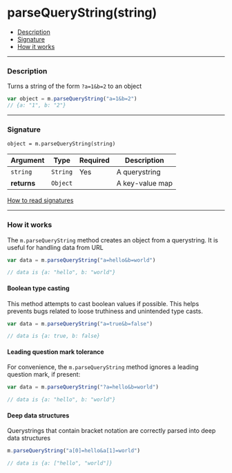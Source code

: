 # parseQueryString(string)

- [Description](#description)
- [Signature](#signature)
- [How it works](#how-it-works)

---

### Description

Turns a string of the form `?a=1&b=2` to an object

```JavaScript
var object = m.parseQueryString("a=1&b=2")
// {a: "1", b: "2"}
```

---

### Signature

`object = m.parseQueryString(string)`

Argument     | Type                                       | Required | Description
------------ | ------------------------------------------ | -------- | ---
`string`     | `String`                                   | Yes      | A querystring
**returns**  | `Object`                                   |          | A key-value map

[How to read signatures](signatures.md)

---

### How it works

The `m.parseQueryString` method creates an object from a querystring. It is useful for handling data from URL

```JavaScript
var data = m.parseQueryString("a=hello&b=world")

// data is {a: "hello", b: "world"}
```

#### Boolean type casting

This method attempts to cast boolean values if possible. This helps prevents bugs related to loose truthiness and unintended type casts.

```JavaScript
var data = m.parseQueryString("a=true&b=false")

// data is {a: true, b: false}
```

#### Leading question mark tolerance

For convenience, the `m.parseQueryString` method ignores a leading question mark, if present:

```JavaScript
var data = m.parseQueryString("?a=hello&b=world")

// data is {a: "hello", b: "world"}
```

#### Deep data structures

Querystrings that contain bracket notation are correctly parsed into deep data structures

```JavaScript
m.parseQueryString("a[0]=hello&a[1]=world")

// data is {a: ["hello", "world"]}
```
